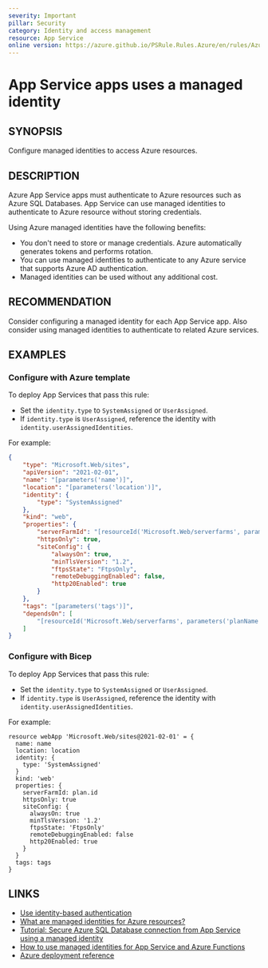 ```yaml
---
severity: Important
pillar: Security
category: Identity and access management
resource: App Service
online version: https://azure.github.io/PSRule.Rules.Azure/en/rules/Azure.AppService.ManagedIdentity/
---
```


# App Service apps uses a managed identity

## SYNOPSIS

Configure managed identities to access Azure resources.

## DESCRIPTION

Azure App Service apps must authenticate to Azure resources such as Azure SQL Databases.
App Service can use managed identities to authenticate to Azure resource without storing credentials.

Using Azure managed identities have the following benefits:

- You don't need to store or manage credentials.
Azure automatically generates tokens and performs rotation.
- You can use managed identities to authenticate to any Azure service that supports Azure AD authentication.
- Managed identities can be used without any additional cost.

## RECOMMENDATION

Consider configuring a managed identity for each App Service app.
Also consider using managed identities to authenticate to related Azure services.

## EXAMPLES

### Configure with Azure template

To deploy App Services that pass this rule:

- Set the `identity.type` to `SystemAssigned` or `UserAssigned`.
- If `identity.type` is `UserAssigned`, reference the identity with `identity.userAssignedIdentities`.

For example:

```json
{
    "type": "Microsoft.Web/sites",
    "apiVersion": "2021-02-01",
    "name": "[parameters('name')]",
    "location": "[parameters('location')]",
    "identity": {
        "type": "SystemAssigned"
    },
    "kind": "web",
    "properties": {
        "serverFarmId": "[resourceId('Microsoft.Web/serverfarms', parameters('planName'))]",
        "httpsOnly": true,
        "siteConfig": {
            "alwaysOn": true,
            "minTlsVersion": "1.2",
            "ftpsState": "FtpsOnly",
            "remoteDebuggingEnabled": false,
            "http20Enabled": true
        }
    },
    "tags": "[parameters('tags')]",
    "dependsOn": [
        "[resourceId('Microsoft.Web/serverfarms', parameters('planName'))]"
    ]
}
```

### Configure with Bicep

To deploy App Services that pass this rule:

- Set the `identity.type` to `SystemAssigned` or `UserAssigned`.
- If `identity.type` is `UserAssigned`, reference the identity with `identity.userAssignedIdentities`.

For example:

```bicep
resource webApp 'Microsoft.Web/sites@2021-02-01' = {
  name: name
  location: location
  identity: {
    type: 'SystemAssigned'
  }
  kind: 'web'
  properties: {
    serverFarmId: plan.id
    httpsOnly: true
    siteConfig: {
      alwaysOn: true
      minTlsVersion: '1.2'
      ftpsState: 'FtpsOnly'
      remoteDebuggingEnabled: false
      http20Enabled: true
    }
  }
  tags: tags
}
```

## LINKS

- [Use identity-based authentication](https://learn.microsoft.com/azure/architecture/framework/security/design-identity-authentication#use-identity-based-authentication)
- [What are managed identities for Azure resources?](https://docs.microsoft.com/azure/active-directory/managed-identities-azure-resources/overview)
- [Tutorial: Secure Azure SQL Database connection from App Service using a managed identity](https://docs.microsoft.com/azure/app-service/app-service-web-tutorial-connect-msi)
- [How to use managed identities for App Service and Azure Functions](https://docs.microsoft.com/azure/app-service/overview-managed-identity?tabs=dotnet)
- [Azure deployment reference](https://docs.microsoft.com/azure/templates/microsoft.web/sites#managedserviceidentity-object)
